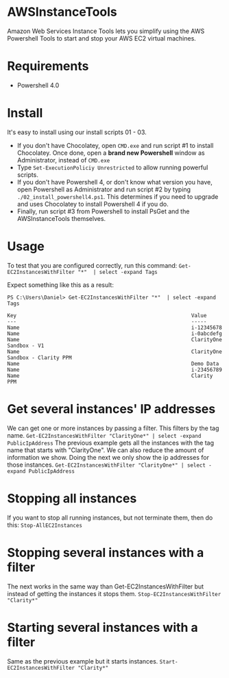 # AWSInstanceTools

Amazon Web Services Instance Tools lets you simplify using the AWS Powershell Tools to start and stop your AWS EC2 virtual machines.

# Requirements

* Powershell 4.0

# Install

It's easy to install using our install scripts 01 - 03. 

* If you don't have Chocolatey, open `CMD.exe` and run script #1 to install Chocolatey. Once done, open a **brand new Powershell** window as Administrator, instead of `CMD.exe`
* Type `Set-ExecutionPoliciy Unrestricted` to allow running powerful scripts.
* If you don't have Powershell 4, or don't know what version you have, open Powershell as Administrator and run script #2 by typing `./02_install_powershell4.ps1`. This determines if you need to upgrade and uses Chocolatey to install Powershell 4 if you do.
* Finally, run script #3 from Powershell to install PsGet and the AWSInstanceTools themselves.

# Usage
To test that you are configured correctly, run this command:
`Get-EC2InstancesWithFilter "*"  | select -expand Tags`

Expect something like this as a result:
```
PS C:\Users\Daniel> Get-EC2InstancesWithFilter "*"  | select -expand Tags

Key                                                         Value
---                                                         -----
Name                                                        i-12345678
Name                                                        i-0abcdefg
Name                                                        ClarityOne Sandbox - V1
Name                                                        ClarityOne Sandbox - Clarity PPM
Name                                                        Demo Data
Name                                                        i-23456789
Name                                                        Clarity PPM
```


# Get several instances' IP addresses
We can get one or more instances by passing a filter. This filters by the tag name.
`Get-EC2InstancesWithFilter "ClarityOne*" | select -expand PublicIpAddress`
The previous example gets all the instances with the tag name that starts with "ClarityOne".
We can also reduce the amount of information we show. Doing the next we only show the ip addresses for those instances.
`Get-EC2InstancesWithFilter "ClarityOne*" | select -expand PublicIpAddress`

# Stopping all instances
If you want to stop all running instances, but not terminate them, then do this:
`Stop-AllEC2Instances`

# Stopping several instances with a filter
The next works in the same way than Get-EC2InstancesWithFilter but instead of getting the instances it stops them.
`Stop-EC2InstancesWithFilter "Clarity*"`

# Starting several instances with a filter 
Same as the previous example but it starts instances.
`Start-EC2InstancesWithFilter "Clarity*"`